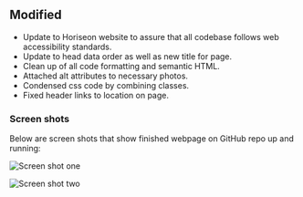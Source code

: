 ## Modified

- Update to Horiseon website to assure that all codebase follows web accessibility standards.
- Update to head data order as well as new title for page.
- Clean up of all code formatting and semantic HTML.
- Attached alt attributes to necessary photos.
- Condensed css code by combining classes.
- Fixed header links to location on page.

### Screen shots

Below are screen shots that show finished webpage on GitHub repo up and running:

![Screen shot one](assets/images/screenshot1.png)

![Screen shot two](assets/images/screenshot2.png)
